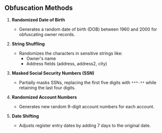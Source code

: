 
Obfuscation Methods
-------------------

1. **Randomized Date of Birth**
   - Generates a random date of birth (DOB) between 1960 and 2000 for obfuscating owner records.

2. **String Shuffling**
   - Randomizes the characters in sensitive strings like:
     - Owner's name
     - Address fields (address, address2, city)

3. **Masked Social Security Numbers (SSN)**
   - Partially masks SSNs, replacing the first five digits with `***-**` while retaining the last four digits.

4. **Randomized Account Numbers**
   - Generates new random 9-digit account numbers for each account.

5. **Date Shifting**
   - Adjusts register entry dates by adding 7 days to the original date.
